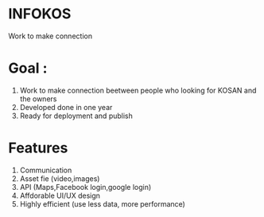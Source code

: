 # INFOKOS
Work to make connection
# Goal : 
1. Work to make connection beetween people who looking for KOSAN and the owners
2. Developed done in one year
3. Ready for deployment and publish
# Features
1. Communication
2. Asset fie (video,images)
3. API (Maps,Facebook login,google login)
4. Affdorable UI/UX design
6. Highly efficient (use less data, more performance)
